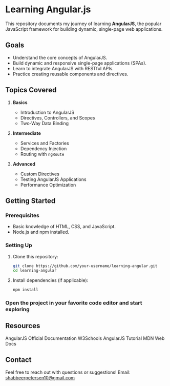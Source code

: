 # Learning Angular.js

This repository documents my journey of learning **AngularJS**, the popular JavaScript framework for building dynamic, single-page web applications.

## Goals

- Understand the core concepts of AngularJS.
- Build dynamic and responsive single-page applications (SPAs).
- Learn to integrate AngularJS with RESTful APIs.
- Practice creating reusable components and directives.

## Topics Covered

1. **Basics**  
   - Introduction to AngularJS  
   - Directives, Controllers, and Scopes  
   - Two-Way Data Binding  

2. **Intermediate**  
   - Services and Factories  
   - Dependency Injection  
   - Routing with `ngRoute`  

3. **Advanced**  
   - Custom Directives  
   - Testing AngularJS Applications  
   - Performance Optimization  

## Getting Started

### Prerequisites

- Basic knowledge of HTML, CSS, and JavaScript.
- Node.js and npm installed.

### Setting Up

1. Clone this repository:

    ```bash
    git clone https://github.com/your-username/learning-angular.git
    cd learning-angular
    ```

2. Install dependencies (if applicable):

    ```bash
    npm install
    ```

### Open the project in your favorite code editor and start exploring

## Resources

AngularJS Official Documentation
W3Schools AngularJS Tutorial
MDN Web Docs

## Contact

Feel free to reach out with questions or suggestions!
Email: <shabbeerpetersen10@gmail.com>
